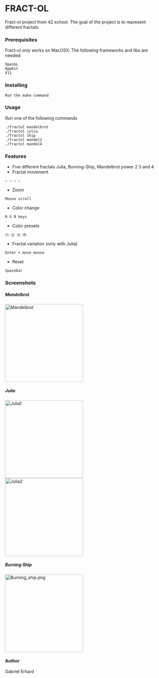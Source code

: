 # FRACT-OL
Fract-ol project from 42 school. The goal of the project is to represent different
fractals.

### Prerequisites

Fract-ol only works on MacOSX.
The following frameworks and libs are needed:
```
OpenGL
AppKit
X11
```

### Installing
```
Run the make command
```

### Usage

Run one of the following commands
```
./fractol mandelbrot
./fractol julia
./fractol ship
./fractol mandel2
./fractol mandel4
```

### Features

* Five different fractals Julia, Burning-Ship, Mandelbrot power 2 3 and 4
* Fractal movement
```
⇦ ⇨ ⇧ ⇩
```
* Zoom
```
Mouse scroll
```
* Color change
```
R G B keys
```
* Color presets
```
⓵ ⓶ ⓷ ⓸
```
* Fractal variation (only with Julia)
```
Enter + move mouse
```
* Reset
```
Spacebar
```

### Screenshots
##### Mandelbrot
<img src="https://raw.githubusercontent.com/erhardschi/fract-ol/master/screenshots/mandelbrot.png" width="256" height="256" title="Mandelbrot">

##### Julia
<img src="https://raw.githubusercontent.com/erhardschi/fract-ol/master/screenshots/Julia_1.png" width="256" height="256" title="Julia1"> <img src="https://raw.githubusercontent.com/erhardschi/fract-ol/master/screenshots/Julia_2.png" width="256" height="256" title="Julia2">

##### Burning Ship
<img src="https://raw.githubusercontent.com/erhardschi/fract-ol/master/screenshots/Burning_ship.png" width="256" height="256" title="Burning_ship.png">

#### Author
Gabriel Erhard
